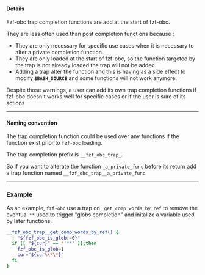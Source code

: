 #### Details

Fzf-obc trap completion functions are add at the start of fzf-obc.

They are less often used than post completion functions because :

  - They are only necessary for specific use cases when it is necessary to alter a
      private completion function.
  - They are only loaded at the start of fzf-obc, so the function targeted by the
      trap is not already loaded the trap will not be added.
  - Adding a trap alter the function and this is having as a side effect to modify
      **`$BASH_SOURCE`** and some functions will not work anymore.

Despite those warnings, a user can add its own trap completion functions if 
fzf-obc doesn't works well for specific cases or if the user is sure of its actions

---

#### Naming convention

The trap completion function could be used over any functions if the function
exist prior to `fzf-obc` loading.

The trap completion prefix is `__fzf_obc_trap_`.

So if you want to alterate the function `_a_private_func` before its return add
a trap function named `__fzf_obc_trap__a_private_func`.

---

### Example

As an example, `fzf-obc` use a trap on `_get_comp_words_by_ref` to remove the
eventual `**` used to trigger "globs completion" and initalize a variable used
by later functions.

```bash
__fzf_obc_trap__get_comp_words_by_ref() {
  : "${fzf_obc_is_glob:=0}"
  if [[ "${cur}" == *'**' ]];then
    fzf_obc_is_glob=1
    cur="${cur%\*\*}"
  fi
}
```
